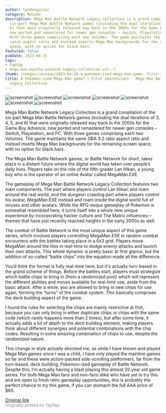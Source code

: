 ```yaml
---
author: lyndonguitar
category: Review
description: Mega Man Battle Network Legacy Collection is a grand compilation of the
  six-part Mega Man Battle Network games (including the dual iterations of 3, 4, 5,  and
  6) that were originally released way back in the 2000s for the Game Boy Advance,
  now ported and remastered for newer gen consoles – Switch, Playstation, and PC.
  With three games comprising each two Volumes. The game maintains the same GBA 3:2
  ratio aspect ratio and instead inserts Mega Man backgrounds for the remaining screen
  space, with no option for black bars.
featured: false
pubDate: 2023-04-15
tags:
- taptap
- mega-man-battle-network-legacy-collection-vol.-1
thumb: /images/reviews/2023-04-15-a-pokemon-ized-mega-man-game--first-impressions---mega-man-battle-network-legacy-collecti-0.avif
title: A Pokemon-ized Mega Man game? | First Impressions - Mega Man Battle Network
  Legacy Collection
---
```


<div class="gallery">
  <img src="/images/reviews/2023-04-15-a-pokemon-ized-mega-man-game--first-impressions---mega-man-battle-network-legacy-collecti-0.avif" alt="screenshot" />
  <img src="/images/reviews/2023-04-15-a-pokemon-ized-mega-man-game--first-impressions---mega-man-battle-network-legacy-collecti-1.avif" alt="screenshot" />
  <img src="/images/reviews/2023-04-15-a-pokemon-ized-mega-man-game--first-impressions---mega-man-battle-network-legacy-collecti-2.avif" alt="screenshot" />
  <img src="/images/reviews/2023-04-15-a-pokemon-ized-mega-man-game--first-impressions---mega-man-battle-network-legacy-collecti-3.avif" alt="screenshot" />
  <img src="/images/reviews/2023-04-15-a-pokemon-ized-mega-man-game--first-impressions---mega-man-battle-network-legacy-collecti-4.avif" alt="screenshot" />
  <img src="/images/reviews/2023-04-15-a-pokemon-ized-mega-man-game--first-impressions---mega-man-battle-network-legacy-collecti-5.avif" alt="screenshot" />
  <img src="/images/reviews/2023-04-15-a-pokemon-ized-mega-man-game--first-impressions---mega-man-battle-network-legacy-collecti-6.avif" alt="screenshot" />
</div>

Mega Man Battle Network Legacy Collection is a grand compilation of the six-part Mega Man Battle Network games (including the dual iterations of 3, 4, 5,  and 6) that were originally released way back in the 2000s for the Game Boy Advance, now ported and remastered for newer gen consoles – Switch, Playstation, and PC. With three games comprising each two Volumes. The game maintains the same GBA 3:2 ratio aspect ratio and instead inserts Mega Man backgrounds for the remaining screen space, with no option for black bars.

The Mega Man Battle Network games, or Battle Network for short, takes place in a distant future where the digital world has taken over people’s daily lives. Players take on the role of the fifth-grader Lan Hikari, a young boy who is the operator of an online Avatar called MegaMan.EXE.

The gameplay of Mega Man Battle Network Legacy Collection features two main components. The part where players control Lan Hikari and roam around the real world, and the dungeon crawling part where players control his avatar, MegaMan.EXE instead and roam inside the digital world full of viruses and other avatars. While the RPG-esque gameplay of Pokemon is somewhat resembled here, it turns itself into a whole new unique experience by incorporating hacker culture and The Matrix influences— themes that have just recently reached heights in the early 2000s as well.

The combat of Battle Network is the most unique aspect of this game series, which involves players controlling MegaMan.EXE in random combat encounters with the battles taking place in a 6x3 grid. Players move MegaMan around the tiles in real-time to dodge enemy attacks and launch their own attacks. This whole dynamic is pretty basic at first glance, but the addition of so-called “battle chips” into the equation made all the difference.

You’d think the format is fully real-time here, but it's actually turn-based in the grand scheme of things. Before the battles start, players must strategize which battle chips to bring in (from a randomized pool) which will represent the different abilities and moves available for real-time use, aside from the basic attack. After a while, you are allowed to bring in new chips for use again, forming the “turns” of the combat system. This basically comprises the deck building aspect of the game.

I found the rules for selecting the chips are mainly restrictive at first, because you can only bring in either duplicate chips or chips with the same code (which rarely happens more than 2 times), but after some time, it actually adds a lot of depth to the deck building element, making players think about different synergies and potential combinations with the chip codes. Resulting in some amazing combination of chips to use, despite the randomized nature.

This change in style actually shocked me, as while I have known and played Mega Man games since I was a child, I have only played the mainline games so far and these were action-packed side-scrolling platformers, far from the turn-based, deck building, Pokemon-ized gameplay of Battle Network. Despite this, I’m actually having a blast playing this almost 20 year old game series. For both Mega Man fans and non-fans alike who have yet to try this and are open to fresh retro gameplay opportunities, this is probably the perfect chance to try this game, if you can stomach the full AAA price of $60.

[Original link](https://www.taptap.io/post/5126697)<br><span style="font-size: 0.95em; color: #888;">Originally posted on TapTap.</span>